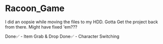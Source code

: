 # Racoon_Game
 
I did an oopsie while moving the files to my HDD.
Gotta Get the project back from there.
Might have fixed 'em???

Done✅ - Item Grab & Drop
Done✅ - Character Switching
